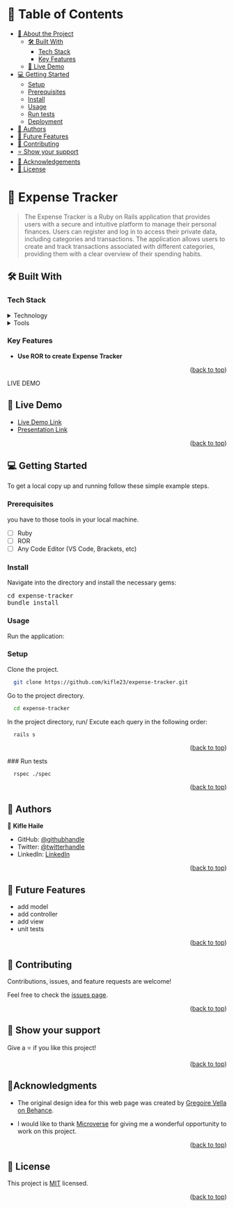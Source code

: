 <a name="readme-top"></a>

# 📗 Table of Contents

- [📖 About the Project](#about-project)
  - [🛠 Built With](#built-with)
    - [Tech Stack](#tech-stack)
    - [Key Features](#key-features)
  - [🚀 Live Demo](#live-demo)
- [💻 Getting Started](#getting-started)
  - [Setup](#setup)
  - [Prerequisites](#prerequisites)
  - [Install](#install)
  - [Usage](#usage)
  - [Run tests](#run-tests)
  - [Deployment](#triangular_flag_on_post-deployment)
- [👥 Authors](#authors)
- [🔭 Future Features](#future-features)
- [🤝 Contributing](#contributing)
- [⭐️ Show your support](#support)
- [🔭 Acknowledgements](#acknowledgements)
- [📝 License](#license)

<!-- PROJECT DESCRIPTION -->

# 🎯 Expense Tracker<a name="about-project"></a>

> The Expense Tracker is a Ruby on Rails application that provides users with a secure and intuitive platform to manage their personal finances. Users can register and log in to access their private data, including categories and transactions. The application allows users to create and track transactions associated with different categories, providing them with a clear overview of their spending habits. 
## 🛠 Built With <a name="built-with"></a>

### Tech Stack <a name="tech-stack"></a>
<details>
  <summary>Technology</summary>
  <ul>
    <li>ROR</li>
  </ul>
</details>

<details>
  <summary>Tools</summary>
  <ul>
    <li>VS Code</li>
    <li>GIT</li>
    <li>GITHUB</li>
  </ul>
</details>

<!-- Features -->

### Key Features <a name="key-features"></a>
- **Use ROR to create Expense Tracker**
<p align="right">(<a href="#readme-top">back to top</a>)</p>

LIVE DEMO

## 🚀 Live Demo <a name="live-demo"></a>

- [Live Demo Link](https://expense-tracker-tv8d.onrender.com)
- [Presentation Link](https://www.loom.com/share/52eb02492ab9482fb316f979e40b5f66?sid=921b55fc-a388-4685-ac16-23ec7ac60ea8)

<p align="right">(<a href="#readme-top">back to top</a>)</p>

<!-- GETTING STARTED -->

## 💻 Getting Started <a name="getting-started"></a>

To get a local copy up and running follow these simple example steps.

### Prerequisites

you have to those tools in your local machine.

- [ ] Ruby
- [ ] ROR
- [ ] Any Code Editor (VS Code, Brackets, etc)

### Install

Navigate into the directory and install the necessary gems:

<pre>
cd expense-tracker
bundle install
</pre>

### Usage

Run the application:

### Setup

Clone the project.

```bash
  git clone https://github.com/kifle23/expense-tracker.git
```

Go to the project directory.

```bash
  cd expense-tracker
```

In the project directory, run/ Excute each query in the following order:

```bash
  rails s
```

<p align="right">(<a href="#readme-top">back to top</a>)</p>
### Run tests

```test
  rspec ./spec
```

<p align="right">(<a href="#readme-top">back to top</a>)</p>

<!-- AUTHORS -->

## 👥 Authors <a name="authors"></a>

👤 **Kifle Haile**

- GitHub: [@githubhandle](https://github.com/kifle23)
- Twitter: [@twitterhandle](https://twitter.com/KifleHaile12)
- LinkedIn: [LinkedIn](https://www.linkedin.com/in/kifle-haile)

<p align="right">(<a href="#readme-top">back to top</a>)</p>

<!-- FUTURE FEATURES -->

## 🔭 Future Features <a name="future-features"></a>

- add model 
- add controller
- add view
- unit tests

<p align="right">(<a href="#readme-top">back to top</a>)</p>


<!-- CONTRIBUTING -->

## 🤝 Contributing <a name="contributing"></a>

Contributions, issues, and feature requests are welcome!

Feel free to check the [issues page](https://github.com/kifle23/expense-tracker/issues).

<p align="right">(<a href="#readme-top">back to top</a>)</p>

<!-- SUPPORT -->

## 👋 Show your support <a name="support"></a>

Give a ⭐️ if you like this project!

<p align="right">(<a href="#readme-top">back to top</a>)</p>

<!-- ACKNOWLEDGEMENTS -->

## 🔭Acknowledgments <a name="acknowledgements"></a>

- The original design idea for this web page was created by [Gregoire Vella on Behance](https://www.behance.net/gregoirevella).

- I would like to thank [Microverse](https://www.microverse.org/) for giving me a wonderful opportunity to work on this project.
<p align="right">(<a href="#readme-top">back to top</a>)</p>

## 📝 License <a name="license"></a>

This project is [MIT](./LICENSE) licensed.

<p align="right">(<a href="#readme-top">back to top</a>)</p>
